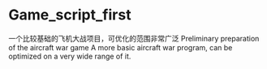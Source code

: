 # Game_script_first
一个比较基础的飞机大战项目，可优化的范围非常广泛
Preliminary preparation of the aircraft war game
A more basic aircraft war program, can be optimized on a very wide range of it.
